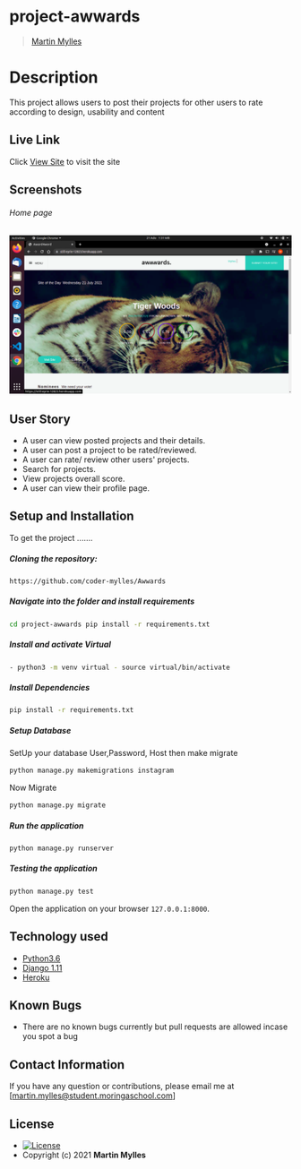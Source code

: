 # project-awwards

>[Martin Mylles](https://github.com/coder-mylles/Awwards)  
  
# Description  
This project allows users to post their projects for other users to rate according to design, usability and content 
##  Live Link  
 Click [View Site](https://still-eyrie-12823.herokuapp.com/)  to visit the site

## Screenshots 
###### Home page

<img src="https://github.com/coder-mylles/Awwards/blob/main/static/images/Screenshot%20from%202021-07-21%2013-31-51.png">


## User Story  

* A user can view posted projects and their details.  
* A user can post a project to be rated/reviewed. 
* A user can rate/ review other users' projects.  
* Search for projects.  
* View projects overall score.
* A user can view their profile page.  



## Setup and Installation  
To get the project .......  

##### Cloning the repository:  
 ```bash 
 https://github.com/coder-mylles/Awwards
```
##### Navigate into the folder and install requirements  
 ```bash 
cd project-awwards pip install -r requirements.txt 
```
##### Install and activate Virtual  
 ```bash 
- python3 -m venv virtual - source virtual/bin/activate  
```  
##### Install Dependencies  
 ```bash 
 pip install -r requirements.txt 
```  
 ##### Setup Database  
  SetUp your database User,Password, Host then make migrate  
 ```bash 
python manage.py makemigrations instagram
 ``` 
 Now Migrate  
 ```bash 
 python manage.py migrate 
```
##### Run the application  
 ```bash 
 python manage.py runserver 
``` 
##### Testing the application  
 ```bash 
 python manage.py test 
```
Open the application on your browser `127.0.0.1:8000`.  


## Technology used  

* [Python3.6](https://www.python.org/)  
* [Django 1.11](https://docs.djangoproject.com/en/2.2/)  
* [Heroku](https://heroku.com)  


## Known Bugs  
* There are no known bugs currently but pull requests are allowed incase you spot a bug  

## Contact Information   
If you have any question or contributions, please email me at [martin.mylles@student.moringaschool.com]  

## License 

* [![License](https://img.shields.io/packagist/l/loopline-systems/closeio-api-wrapper.svg)](https://github.com/coder-mylles/Awwards/blob/master/LICENSE)  
* Copyright (c) 2021 **Martin Mylles**